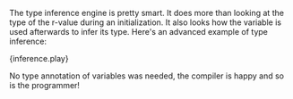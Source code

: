 The type inference engine is pretty smart. It does more than looking at the
type of the r-value during an initialization. It also looks how the variable is
used afterwards to infer its type. Here's an advanced example of type
inference:

{inference.play}

No type annotation of variables was needed, the compiler is happy and so is the
programmer!

